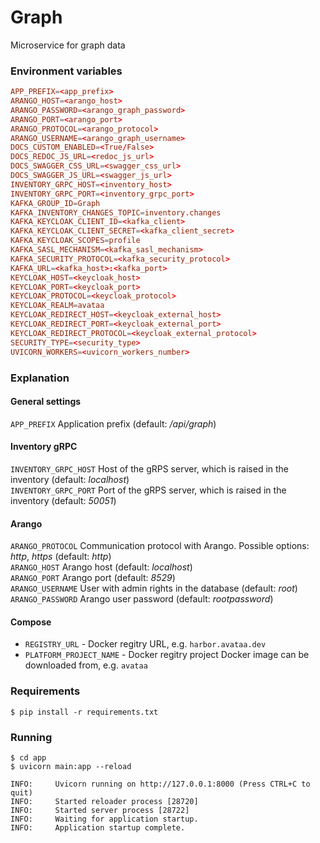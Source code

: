 # Graph

Microservice for graph data

### Environment variables

```toml
APP_PREFIX=<app_prefix>
ARANGO_HOST=<arango_host>
ARANGO_PASSWORD=<arango_graph_password>
ARANGO_PORT=<arango_port>
ARANGO_PROTOCOL=<arango_protocol>
ARANGO_USERNAME=<arango_graph_username>
DOCS_CUSTOM_ENABLED=<True/False>
DOCS_REDOC_JS_URL=<redoc_js_url>
DOCS_SWAGGER_CSS_URL=<swagger_css_url>
DOCS_SWAGGER_JS_URL=<swagger_js_url>
INVENTORY_GRPC_HOST=<inventory_host>
INVENTORY_GRPC_PORT=<inventory_grpc_port>
KAFKA_GROUP_ID=Graph
KAFKA_INVENTORY_CHANGES_TOPIC=inventory.changes
KAFKA_KEYCLOAK_CLIENT_ID=<kafka_client>
KAFKA_KEYCLOAK_CLIENT_SECRET=<kafka_client_secret>
KAFKA_KEYCLOAK_SCOPES=profile
KAFKA_SASL_MECHANISM=<kafka_sasl_mechanism>
KAFKA_SECURITY_PROTOCOL=<kafka_security_protocol>
KAFKA_URL=<kafka_host>:<kafka_port>
KEYCLOAK_HOST=<keycloak_host>
KEYCLOAK_PORT=<keycloak_port>
KEYCLOAK_PROTOCOL=<keycloak_protocol>
KEYCLOAK_REALM=avataa
KEYCLOAK_REDIRECT_HOST=<keycloak_external_host>
KEYCLOAK_REDIRECT_PORT=<keycloak_external_port>
KEYCLOAK_REDIRECT_PROTOCOL=<keycloak_external_protocol>
SECURITY_TYPE=<security_type>
UVICORN_WORKERS=<uvicorn_workers_number>
```

### Explanation

#### General settings

`APP_PREFIX` Application prefix (default: _/api/graph_)  

#### Inventory gRPC

`INVENTORY_GRPC_HOST` Host of the gRPS server, which is raised in the inventory (default: _localhost_)  
`INVENTORY_GRPC_PORT` Port of the gRPS server, which is raised in the inventory (default: _50051_)  

#### Arango

`ARANGO_PROTOCOL` Communication protocol with Arango. Possible options: _http_, _https_ (default: _http_)  
`ARANGO_HOST` Arango host (default: _localhost_)  
`ARANGO_PORT` Arango port (default: _8529_)  
`ARANGO_USERNAME` User with admin rights in the database (default: _root_)  
`ARANGO_PASSWORD` Arango user password (default: _rootpassword_)  

#### Compose

- `REGISTRY_URL` - Docker regitry URL, e.g. `harbor.avataa.dev`
- `PLATFORM_PROJECT_NAME` - Docker regitry project Docker image can be downloaded from, e.g. `avataa`

### Requirements
```
$ pip install -r requirements.txt
```

### Running

```
$ cd app
$ uvicorn main:app --reload

INFO:     Uvicorn running on http://127.0.0.1:8000 (Press CTRL+C to quit)
INFO:     Started reloader process [28720]
INFO:     Started server process [28722]
INFO:     Waiting for application startup.
INFO:     Application startup complete.
```